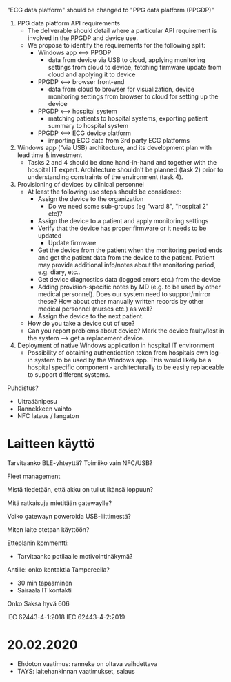 

"ECG data platform" should be changed to "PPG data platform (PPGDP)"

1. PPG data platform API requirements
    - The deliverable should detail where a particular API requirement is involved in the PPGDP and device use.
    - We propose to identify the requirements for the following split:
        + Windows app <--> PPGDP
            * data from device via USB to cloud, applying monitoring settings from cloud to device, fetching firmware update from cloud and applying it to device
        + PPGDP <--> browser front-end
            * data from cloud to browser for visualization, device monitoring settings from browser to cloud for setting up the device
        + PPGDP <--> hospital system
            * matching patients to hospital systems, exporting patient summary to hospital system
        + PPGDP <--> ECG device platform
            * importing ECG data from 3rd party ECG platforms
2.  Windows app (“via USB) architecture, and its development plan with lead time & investment
    - Tasks 2 and 4 should be done hand-in-hand and together with the hospital IT expert. Architecture shouldn't be planned (task 2) prior to understanding constraints of the environment (task 4).
3. Provisioning of devices by clinical personnel
    - At least the following use steps should be considered:
        + Assign the device to the organization
            * Do we need some sub-groups (eg "ward 8", "hospital 2" etc)?
        + Assign the device to a patient and apply monitoring settings
        + Verify that the device has proper firmware or it needs to be updated
            * Update firmware
        + Get the device from the patient when the monitoring period ends and get the patient data from the device to the patient. Patient may provide additional info/notes about the  monitoring period, e.g. diary, etc..
        + Get device diagnostics data (logged errors etc.) from the device
        + Adding provision-specific notes by MD (e.g. to be used by other medical personnel). Does our system need to support/mirror these? How about other manually written records by other medical personnel (nurses etc.) as well?
        + Assign the device to the next patient.
    - How do you take a device out of use?
    - Can you report problems about device? Mark the device faulty/lost in the system --> get a replacement device.
4. Deployment of native Windows application in hospital IT environment
    - Possibility of obtaining authentication token from hospitals own log-in system to be used by the Windows app. This would likely be a hospital specific component - architecturally to be easily replaceable to support different systems.




Puhdistus?
- Ultraäänipesu
- Rannekkeen vaihto
- NFC lataus / langaton

# Laitteen käyttö
Tarvitaanko BLE-yhteyttä? Toimiiko vain NFC/USB?

Fleet management

Mistä tiedetään, että akku on tullut ikänsä loppuun?

Mitä ratkaisuja mietitään gatewaylle?

Voiko gatewayn poweroida USB-liittimestä?

Miten laite otetaan käyttöön?

Etteplanin kommentti:
- Tarvitaanko potilaalle motivointinäkymä?


Antille: onko kontaktia Tampereella?
- 30 min tapaaminen
- Sairaala IT kontakti

Onko Saksa hyvä
606 

IEC 62443-4-1:2018
IEC 62443-4-2:2019

# 20.02.2020

- Ehdoton vaatimus: ranneke on oltava vaihdettava
- TAYS: laitehankinnan vaatimukset, salaus









